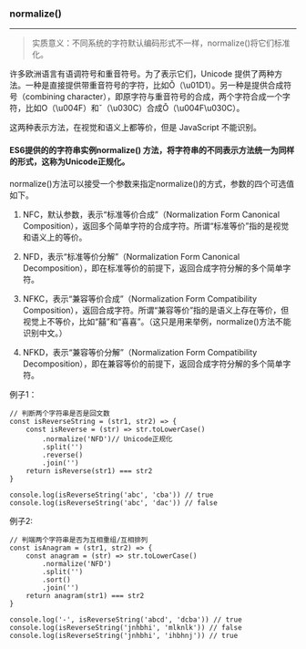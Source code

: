 ### normalize()
---

> 实质意义：不同系统的字符默认编码形式不一样，normalize()将它们标准化。

许多欧洲语言有语调符号和重音符号。为了表示它们，Unicode 提供了两种方法。一种是直接提供带重音符号的字符，比如Ǒ（\u01D1）。另一种是提供合成符号（combining character），即原字符与重音符号的合成，两个字符合成一个字符，比如O（\u004F）和ˇ（\u030C）合成Ǒ（\u004F\u030C）。

这两种表示方法，在视觉和语义上都等价，但是 JavaScript 不能识别。

#### ES6提供的的字符串实例normalize() 方法，将字符串的不同表示方法统一为同样的形式，这称为Unicode正规化。

normalize()方法可以接受一个参数来指定normalize()的方式，参数的四个可选值如下。

1. NFC，默认参数，表示“标准等价合成”（Normalization Form Canonical Composition），返回多个简单字符的合成字符。所谓“标准等价”指的是视觉和语义上的等价。

2. NFD，表示“标准等价分解”（Normalization Form Canonical Decomposition），即在标准等价的前提下，返回合成字符分解的多个简单字符。

3. NFKC，表示“兼容等价合成”（Normalization Form Compatibility Composition），返回合成字符。所谓“兼容等价”指的是语义上存在等价，但视觉上不等价，比如“囍”和“喜喜”。（这只是用来举例，normalize()方法不能识别中文。）

4. NFKD，表示“兼容等价分解”（Normalization Form Compatibility Decomposition），即在兼容等价的前提下，返回合成字符分解的多个简单字符。

例子1：
```
// 判断两个字符串是否是回文数
const isReverseString = (str1, str2) => {
    const isReverse = (str) => str.toLowerCase()
        .normalize('NFD')// Unicode正规化
        .split('')
        .reverse()
        .join('')
    return isReverse(str1) === str2
}

console.log(isReverseString('abc', 'cba')) // true
console.log(isReverseString('abc', 'dac')) // false
```

例子2:
```
// 判端两个字符串是否为互相重组/互相排列
const isAnagram = (str1, str2) => {
    const anagram = (str) => str.toLowerCase()
        .normalize('NFD')
        .split('')
        .sort()
        .join('')
    return anagram(str1) === str2
}

console.log('-', isReverseString('abcd', 'dcba')) // true
console.log(isReverseString('jnhbhi', 'mlknlk')) // false
console.log(isReverseString('jnhbhi', 'ihbhnj')) // true
```